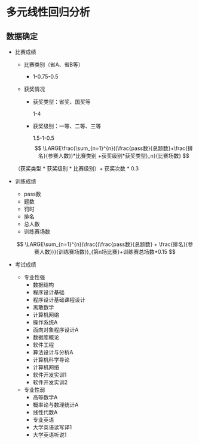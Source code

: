 # 多元线性回归分析

## 

## 数据确定

- 比赛成绩

  - 比赛类别（省A、省B等）

    - 1-0.75-0.5

  - 获奖情况

    - 获奖类型：省奖、国奖等

      1-4

    - 获奖级别：一等、二等、三等

      1.5-1-0.5
      $$
      \LARGE\frac{\sum_{n=1}^{n}((\frac{pass数}{总题数}+\frac{排名}{参赛人数})*比赛类别 +获奖级别*获奖类型)_n}{比赛场数}
      $$
      

  （获奖类型 * 获奖级别  * 比赛级别）+  获奖次数 * 0.3

- 训练成绩

  - pass数
  - 题数
  - 罚时
  - 排名
  - 总人数
  - 训练赛场数

  $$
  \LARGE\sum_{n=1}^{n}(\frac{(\frac{pass数}{总题数} + \frac{排名}{参赛人数})}{训练赛场数})_{第n场比赛}+训练赛总场数*0.15
  $$

  

- 考试成绩

  - 专业性强
    - 数据结构
    - 程序设计基础
    - 程序设计基础课程设计
    - 离散数学
    - 计算机网络
    - 操作系统A
    - 面向对象程序设计A
    - 数据库概论
    - 软件工程
    - 算法设计与分析A
    - 计算机科学导论
    - 计算机网络
    - 软件开发实训1
    - 软件开发实训2
  - 专业性弱
    - 高等数学A
    - 概率论与数理统计A
    - 线性代数A
    - 专业英语
    - 大学英语读写译1
    - 大学英语听说1

## 